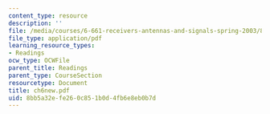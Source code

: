 ```yaml
---
content_type: resource
description: ''
file: /media/courses/6-661-receivers-antennas-and-signals-spring-2003/8bb5a32efe260c851b0d4fb6e8eb0b7d_ch6new.pdf
file_type: application/pdf
learning_resource_types:
- Readings
ocw_type: OCWFile
parent_title: Readings
parent_type: CourseSection
resourcetype: Document
title: ch6new.pdf
uid: 8bb5a32e-fe26-0c85-1b0d-4fb6e8eb0b7d
---
```


